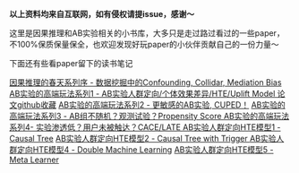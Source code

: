 **以上资料均来自互联网，如有侵权请提issue，感谢～**

这里是因果推理和AB实验相关的小书库，大多只是走过路过看过的一些paper，不100%保质保量保全，也欢迎发现好玩paper的小伙伴贡献自己的一份力量～ 

下面还有些看paper留下的读书笔记

[因果推理的春天系列序 - 数据挖掘中的Confounding, Collidar, Mediation Bias](https://www.cnblogs.com/gogoSandy/p/12001724.html)
[AB实验的高端玩法系列1 - AB实验人群定向/个体效果差异/HTE/Uplift Model 论文github收藏](https://www.cnblogs.com/gogoSandy/p/11711336.html)
[AB实验的高端玩法系列2 - 更敏感的AB实验, CUPED！](https://www.cnblogs.com/gogoSandy/p/11749262.html)
[AB实验的高端玩法系列3 - AB组不随机？观测试验？Propensity Score ](https://www.cnblogs.com/gogoSandy/p/11796536.html)
[AB实验的高端玩法系列4- 实验渗透低？用户未被触达？CACE/LATE ](https://www.cnblogs.com/gogoSandy/p/12467013.html)
[AB实验人群定向HTE模型1 - Causal Tree](https://www.cnblogs.com/gogoSandy/p/11711918.html)
[AB实验人群定向HTE模型2 - Causal Tree with Trigger ](https://www.cnblogs.com/gogoSandy/p/11718313.html)
[AB实验人群定向HTE模型4 - Double Machine Learning](https://www.cnblogs.com/gogoSandy/p/12285168.html)
[AB实验人群定向HTE模型5 - Meta Learner ](https://www.cnblogs.com/gogoSandy/p/12358898.html)
